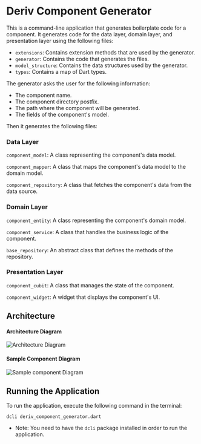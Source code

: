# Deriv Component Generator

This is a command-line application that generates boilerplate code for a component. It generates code for the data layer, domain layer, and presentation layer using the following files:

- `extensions`: Contains extension methods that are used by the generator.
- `generator`: Contains the code that generates the files.
- `model_structure`: Contains the data structures used by the generator.
- `types`: Contains a map of Dart types.

The generator asks the user for the following information:

- The component name.
- The component directory postfix.
- The path where the component will be generated.
- The fields of the component's model.

Then it generates the following files:

### Data Layer

`component_model`: A class representing the component's data model.

`component_mapper`: A class that maps the component's data model to the domain model.

`component_repository`: A class that fetches the component's data from the data source.

### Domain Layer

`component_entity`: A class representing the component's domain model.

`component_service`: A class that handles the business logic of the component.

`base_repository`: An abstract class that defines the methods of the repository.

### Presentation Layer

`component_cubit`: A class that manages the state of the component.

`component_widget`: A widget that displays the component's UI.

## Architecture

#### Architecture Diagram

![Architecture Diagram](/architecture_diagram.png)

#### Sample Component Diagram

![Sample component Diagram](/sample_component_diagram.png)

## Running the Application

To run the application, execute the following command in the terminal:

```shell
dcli deriv_component_generator.dart
```

- Note: You need to have the `dcli` package installed in order to run the application.
